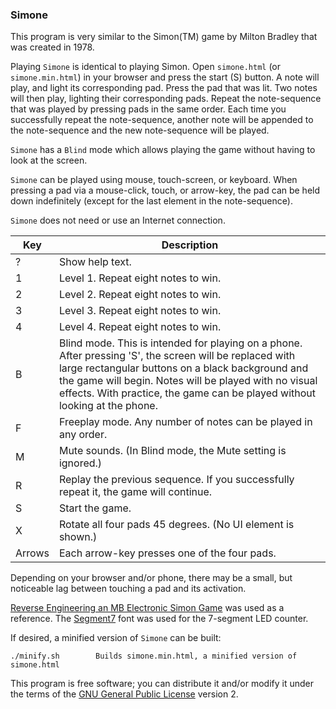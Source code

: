 ### Simone

This program is very similar to the Simon(TM) game by Milton Bradley that was
created in 1978.

Playing `Simone` is identical to playing Simon. Open `simone.html` (or
`simone.min.html`) in your browser and press the start (S) button. A note will
play, and light its corresponding pad. Press the pad that was lit. Two notes
will then play, lighting their corresponding pads. Repeat the note-sequence
that was played by pressing pads in the same order. Each time you successfully
repeat the note-sequence, another note will be appended to the note-sequence
and the new note-sequence will be played.

`Simone` has a `Blind` mode which allows playing the game without having to
look at the screen.

`Simone` can be played using mouse, touch-screen, or keyboard. When pressing a
pad via a mouse-click, touch, or arrow-key, the pad can be held down
indefinitely (except for the last element in the note-sequence).


`Simone` does not need or use an Internet connection.


| Key |  Description |
|--------|-----------|
| ?      | Show help text. |
| 1      | Level 1. Repeat eight notes to win. |
| 2      | Level 2. Repeat eight notes to win. |
| 3      | Level 3. Repeat eight notes to win. |
| 4      | Level 4. Repeat eight notes to win. |
| B      | Blind mode. This is intended for playing on a phone. After pressing 'S', the screen will be replaced with large rectangular buttons on a black background and the game will begin. Notes will be played with no visual effects. With practice, the game can be played without looking at the phone. |
| F      | Freeplay mode. Any number of notes can be played in any order. |
| M      | Mute sounds. (In Blind mode, the Mute setting is ignored.) |
| R      | Replay the previous sequence. If you successfully repeat it, the game will continue. |
| S      | Start the game. |
| X      | Rotate all four pads 45 degrees. (No UI element is shown.) |
| Arrows | Each arrow-key presses one of the four pads. |


Depending on your browser and/or phone, there may be a small, but noticeable
lag between touching a pad and its activation.

[Reverse Engineering an MB Electronic Simon Game](https://www.waitingforfriday.com/?p=586)
was used as a reference. The [Segment7](https://fontlibrary.org/en/font/segment7)
font was used for the 7-segment LED counter.

If desired, a minified version of `Simone` can be built:

    ./minify.sh        Builds simone.min.html, a minified version of simone.html


This program is free software; you can distribute it and/or modify it under
the terms of the [GNU General Public License](https://www.gnu.org/licenses/) version 2.


